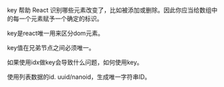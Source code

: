 key 帮助 React 识别哪些元素改变了，比如被添加或删除。因此你应当给数组中的每一个元素赋予一个确定的标识。

key是react唯一用来区分dom元素。

key值在兄弟节点之间必须唯一。

如果使用idx做key会导致什么问题，如何使用key。

使用列表数据的id. uuid/nanoid，生成唯一字符串ID。
